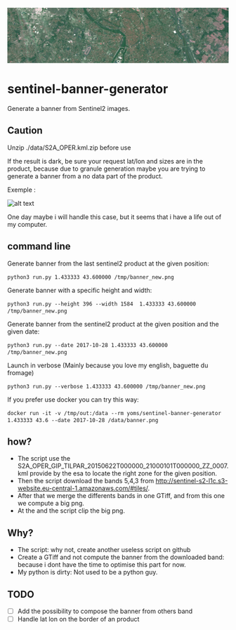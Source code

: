 ![alt text](https://github.com/yoms/sentinel-banner-generator/raw/master/exemple/toulouse.png)
# sentinel-banner-generator
Generate a banner from Sentinel2 images.

## Caution
Unzip ./data/S2A_OPER.kml.zip before use

If the result is dark, be sure your request lat/lon and sizes are in the product, because due to granule generation maybe you are trying to generate a banner from a no data part of the product.

Exemple : 

![alt text](https://sentinel-s2-l1c.s3.amazonaws.com/tiles/30/T/YN/2017/10/31/0/preview.jpg)

One day maybe i will handle this case, but it seems that i have a life out of my computer.
## command line
Generate banner from the last sentinel2 product at the given position:
```
python3 run.py 1.433333 43.600000 /tmp/banner_new.png
```

Generate banner with a specific height and width:
```
python3 run.py --height 396 --width 1584  1.433333 43.600000 /tmp/banner_new.png
```

Generate banner from the sentinel2 product at the given position and the given date:
```
python3 run.py --date 2017-10-28 1.433333 43.600000 /tmp/banner_new.png
```

Launch in verbose (Mainly because you love my english, baguette du fromage)
```
python3 run.py --verbose 1.433333 43.600000 /tmp/banner_new.png
```

If you prefer use docker you can try this way:
```
docker run -it -v /tmp/out:/data --rm yoms/sentinel-banner-generator 1.433333 43.6 --date 2017-10-28 /data/banner.png
```
## how?
* The script use the S2A_OPER_GIP_TILPAR_20150622T000000_21000101T000000_ZZ_0007.kml provide by the esa to locate the right zone for the given position.
* Then the script download the bands 5,4,3 from http://sentinel-s2-l1c.s3-website.eu-central-1.amazonaws.com/#tiles/.
* After that we merge the differents bands in one GTiff, and from this one we compute a big png.
* At the and the script clip the big png.

## Why?
* The script: why not, create another useless script on github
* Create a GTiff and not compute the banner from the downloaded band: because i dont have the time to optimise this part for now.
* My python is dirty: Not used to be a python guy.

## TODO
- [ ] Add the possibility to compose the banner from others band
- [ ] Handle lat lon on the border of an product
